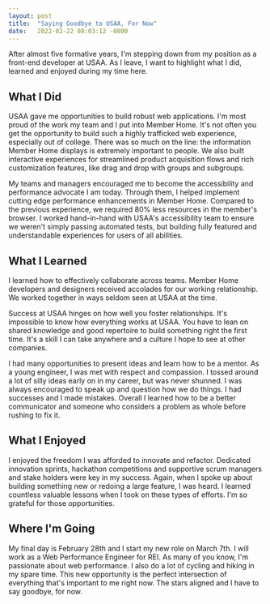 ```yaml
---
layout: post
title:  "Saying Goodbye to USAA, For Now"
date:   2022-02-22 08:03:12 -0800
---
```

After almost five formative years, I'm stepping down from my position as a front-end developer at USAA. As I leave, I want to highlight what I did, learned and enjoyed during my time here.

## What I Did
USAA gave me opportunities to build robust web applications. I'm most proud of the work my team and I put into Member Home. It's not often you get the opportunity to build such a highly trafficked web experience, especially out of college. There was so much on the line: the information Member Home displays is extremely important to people. We also built interactive experiences for streamlined product acquisition flows and rich customization features, like drag and drop with groups and subgroups. 

My teams and managers encouraged me to become the accessibility and performance advocate I am today. Through them, I helped implement cutting edge performance enhancements in Member Home. Compared to the previous experience, we required 80% less resources in the member's browser. I worked hand-in-hand with USAA's accessibility team to ensure we weren't simply passing automated tests, but building fully featured and understandable experiences for users of all abilities.

## What I Learned
I learned how to effectively collaborate across teams. Member Home developers and designers received accolades for our working relationship. We worked together in ways seldom seen at USAA at the time.

Success at USAA hinges on how well you foster relationships. It's impossible to know how everything works at USAA. You have to lean on shared knowledge and good repertoire to build something right the first time. It's a skill I can take anywhere and a culture I hope to see at other companies.

I had many opportunities to present ideas and learn how to be a mentor. As a young engineer, I was met with respect and compassion. I tossed around a lot of silly ideas early on in my career, but was never shunned. I was always encouraged to speak up and question how we do things. I had successes and I made mistakes. Overall I learned how to be a better communicator and someone who considers a problem as whole before rushing to fix it.

## What I Enjoyed
I enjoyed the freedom I was afforded to innovate and refactor. Dedicated innovation sprints, hackathon competitions and supportive scrum managers and stake holders were key in my success. Again, when I spoke up about building something new or redoing a large feature, I was heard. I learned countless valuable lessons when I took on these types of efforts. I'm so grateful for those opportunities.

## Where I'm Going
My final day is February 28th and I start my new role on March 7th. I will work as a Web Performance Engineer for REI. As many of you know, I'm passionate about web performance. I also do a lot of cycling and hiking in my spare time. This new opportunity is the perfect intersection of everything that's important to me right now. The stars aligned and I have to say goodbye, for now.